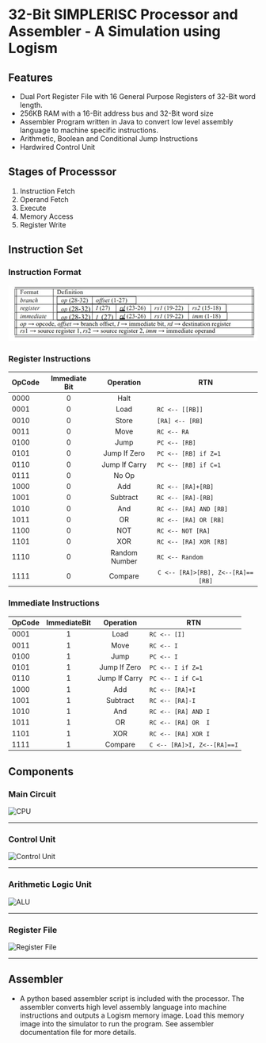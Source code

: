 # 32-Bit SIMPLERISC Processor and Assembler - A Simulation using Logism

## Features
- Dual Port Register File with 16 General Purpose Registers of 32-Bit word length.
- 256KB RAM with a 16-Bit address bus and 32-Bit word size
- Assembler Program written in Java to convert low level assembly language to machine specific instructions.
- Arithmetic, Boolean and Conditional Jump Instructions
- Hardwired Control Unit

## Stages of Processsor
1. Instruction Fetch
2. Operand Fetch
3. Execute
4. Memory Access
5. Register Write
## Instruction Set
### Instruction Format
![Instruction Format](32bit-SIMPLERISCPROCESSOR/Circuit_images/Instruction_format.jpg "Instruction Format")
### Register Instructions
 OpCode | Immediate Bit | Operation | RTN  
---  | :---:|:---:|:---:
0000 | 0 | Halt 			| ```                               ``` |
0001 | 0 | Load 			| ```RC <-- [[RB]]                  ``` |
0010 | 0 | Store            | ```[RA] <-- [RB]                  ``` |
0011 | 0 | Move 			| ```RC <-- RA                      ``` |
0100 | 0 | Jump	        	| ```PC <-- [RB]                    ``` |
0101 | 0 | Jump If Zero     | ```PC <-- [RB] if Z=1             ``` |
0110 | 0 | Jump If Carry    | ```PC <-- [RB] if C=1             ``` |
0111 | 0 | No Op    		| ```                               ``` |
1000 | 0 | Add       		| ```RC <-- [RA]+[RB]               ``` |
1001 | 0 | Subtract         | ```RC <-- [RA]-[RB]               ``` |
1010 | 0 | And       		| ```RC <-- [RA] AND [RB]           ``` |
1011 | 0 | OR       		| ```RC <-- [RA] OR [RB]            ``` |
1100 | 0 | NOT       		| ```RC <-- NOT [RA]                ``` |
1101 | 0 | XOR       		| ```RC <-- [RA] XOR [RB]           ``` |
1110 | 0 | Random Number    | ```RC <-- Random                  ``` |
1111 | 0 | Compare        	| ```C <-- [RA]>[RB], Z<--[RA]==[RB]```|
### Immediate Instructions
 OpCode | ImmediateBit | Operation | RTN  
---  | :---:|:---:|:---:
0001 |1 | Load 		    	| ``` RC <-- [I]                ```|
0011 |1 | Move 			    | ``` RC <-- I                  ```|
0100 |1 | Jump  		    | ``` PC <-- I                  ```|
0101 |1 | Jump If Zero      | ``` PC <-- I if Z=1           ```|
0110 |1 | Jump If Carry     | ``` PC <-- I if C=1           ```|
1000 |1 | Add       		| ``` RC <-- [RA]+I             ```|
1001 |1 | Subtract          | ``` RC <-- [RA]-I             ```|
1010 |1 | And       		| ``` RC <-- [RA] AND I         ```|
1011 |1 | OR       		    | ``` RC <-- [RA] OR  I         ```|
1101 |1 | XOR       		| ``` RC <-- [RA] XOR I         ```|
1111 |1 | Compare        	| ``` C <-- [RA]>I, Z<--[RA]==I ```|


## Components
### Main Circuit
![CPU](images/cpu.png "CPU")

-------

### Control Unit
![Control Unit](images/cu.png "Control Unit")

------

### Arithmetic Logic Unit
![ALU](images/alu.png "Arithmetic Logic Unit")

------

### Register File
![Register File](images/rfile.png "Register File")	

------

## Assembler
- A python based assembler script is included with the processor. The assembler converts high level assembly language into machine instructions and outputs a Logism memory image. Load this memory image into the simulator to run the program. See assembler documentation file for more details.
